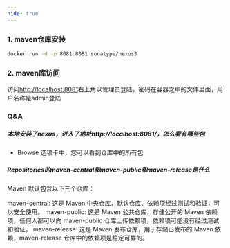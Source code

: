 ```yaml
---
hide: true
---
```



### 1. maven仓库安装

```bash
docker run -d -p 8081:8081 sonatype/nexus3
```

### 2. maven库访问

访问[http://localhost:8081](http://localhost:8081)右上角以管理员登陆，密码在容器之中的文件里面，用户名称是admin登陆


### Q&A

##### 本地安装了nexus，进入了地址http://localhost:8081/，怎么看有哪些包

-  Browse 选项卡中，您可以看到仓库中的所有包


##### Repositories的maven-central和maven-public和maven-release是什么

Maven 默认包含以下三个仓库：

maven-central: 这是 Maven 中央仓库，默认仓库、依赖项经过测试和验证，可以安全使用。
maven-public: 这是 Maven 公共仓库，存储公开的 Maven 依赖项，任何人都可以向 maven-public 仓库上传依赖项，依赖项可能没有经过测试和验证。
maven-release: 这是 Maven 发布仓库，用于存储已发布的 Maven 依赖，maven-release 仓库中的依赖项是稳定可靠的。